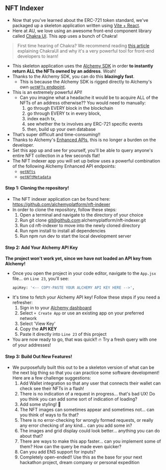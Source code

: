 ## NFT Indexer
- Now that you've learned about the ERC-721 token standard, we've packaged up a skeleton application written using [Vite + React](https://vitejs.dev/guide/).
- Here at AU, we love using an awesome front-end component library called [Chakra UI](https://chakra-ui.com/). This app uses a bunch of Chakra!
> First time hearing of Chakra? We recommend reading [this article](https://www.freecodecamp.org/news/why-should-you-start-using-chakraui/#:~:text=Chakra%20UI%20is%20a%20component,with%20some%20other%20libraries%20too.) explaining ChakraUI and why it's a very powerful tool for front-end developers to learn!
- This skeleton application uses the [Alchemy SDK](https://www.alchemy.com/sdk) in order **to instantly return ALL the NFTs owned by an address**. Woah!
- Thanks to the Alchemy SDK, you can do this **blazingly fast**.
    - This is because the Alchemy SDK is rigged directly to Alchemy's own [``getNFTs`` endpoint](https://docs.alchemy.com/reference/getnfts).
- This is an extremely powerful API!
    - Can you imagine what a headache it would be to acquire ALL of the NFTs of an address otherwise?? You would need to manually:
        1. go through EVERY block in the blockchain
        1. go through EVERY tx in every block,
        1. index each tx,
        1. see whether the tx involves any ERC-721 specific events
        1. then, build up your own database
- That’s super difficult and time-consuming!!
- Thanks to Alchemy's [Enhanced APIs](https://www.alchemy.com/enhanced-apis), this is no longer a burden on the developer.
- Set this app up and see for yourself, you'll be able to query anyone's entire NFT collection in a few seconds flat!
- The NFT indexer app you will set up below uses a powerful combination of the following Alchemy Enhanced API endpoints:
    - [``getNfts``](https://docs.alchemy.com/reference/getnfts)
    - [``getNftMetadata``](https://docs.alchemy.com/reference/getnftmetadata)

#### Step 1: Cloning the repository!
- The NFT indexer application can be found here: https://github.com/alchemyplatform/nft-indexer
- In order to clone the repository, follow these steps:
    1. Open a terminal and navigate to the directory of your choice
    1. Run git clone git@github.com:alchemyplatform/nft-indexer.git
    1. Run cd nft-indexer to move into the newly cloned directory
    1. Run npm install to install all dependencies
    1. Run npm run dev to start the local development server

#### Step 2: Add Your Alchemy API Key
**The project won't work yet, since we have not loaded an API key from Alchemy!**
- Once you open the project in your code editor, navigate to the ``App.jsx`` file... on ``Line 23``, you'll see:
    ```bash
    apiKey: '<-- COPY-PASTE YOUR ALCHEMY API KEY HERE -->',
    ```
- It's time to fetch your Alchemy API key! Follow these steps if you need a refresher:
    1. Sign in to your [Alchemy dashboard](https://alchemy.com/?a=eth-bootcamp)
    1. Select ``+ Create App`` or use an existing app on your preferred network
    1. Select 'View Key'
    1. Copy the **API KEY**
    1. Paste it directly into ``Line 23`` of this project
- You are now ready to go, that was quick!! 🔥 Try a fresh query with one of your addresses!

#### Step 3: Build Out New Features!
- We purposefully built this out to be a skeleton version of what can be the next big thing so that you can practice some software development! Here are a few challenge suggestions:
    1. Add Wallet integration so that any user that connects their wallet can check see their NFTs in a flash!
    1. There is no indication of a request in progress... that's bad UX! Do you think you can add some sort of indication of loading?
    1. Add some styling! 🎨
    1. The NFT images can sometimes appear and sometimes not... can you think of ways to fix that?
    1. There is no error-checking for wrongly formed requests, or really any error checking of any kind... can you add some in?
    1. The images and grid display could look better... anything you can do about that?
    1. There are ways to make this app faster... can you implement some of them? How can the query be made even quicker?
    1. Can you add ENS support for inputs?
    1. Completely open-ended!! Use this as the base for your next hackathon project, dream company or personal expedition


